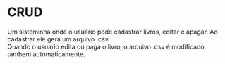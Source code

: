 <h1>CRUD</h1>
<span>Um sisteminha onde o usuário pode cadastrar livros, editar e apagar. Ao cadastrar ele gera um arquivo .csv</span><br>
<span>Quando o usuario edita ou paga o livro, o arquivo .csv é modificado tambem automaticamente.</span>
